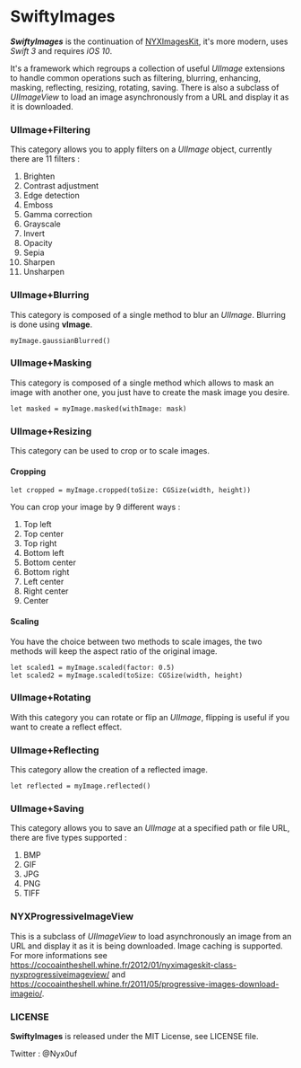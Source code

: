 # SwiftyImages

***SwiftyImages*** is the continuation of [NYXImagesKit](https://github.com/Nyx0uf/NYXImagesKit), it's more modern, uses *Swift 3* and requires *iOS 10*.

It's a framework which regroups a collection of useful *UIImage* extensions to handle common operations such as filtering, blurring, enhancing, masking, reflecting, resizing, rotating, saving. There is also a subclass of *UIImageView* to load an image asynchronously from a URL and display it as it is downloaded.


### UIImage+Filtering

This category allows you to apply filters on a *UIImage* object, currently there are 11 filters :

1. Brighten
2. Contrast adjustment
3. Edge detection
4. Emboss
5. Gamma correction
6. Grayscale
7. Invert
8. Opacity
9. Sepia
10. Sharpen
11. Unsharpen


### UIImage+Blurring

This category is composed of a single method to blur an *UIImage*. Blurring is done using **vImage**.

	myImage.gaussianBlurred()


### UIImage+Masking

This category is composed of a single method which allows to mask an image with another one, you just have to create the mask image you desire.

	let masked = myImage.masked(withImage: mask)


### UIImage+Resizing

This category can be used to crop or to scale images.


#### Cropping

	let cropped = myImage.cropped(toSize: CGSize(width, height))

You can crop your image by 9 different ways :

1. Top left
2. Top center
3. Top right
4. Bottom left
5. Bottom center
6. Bottom right
7. Left center
8. Right center
9. Center


#### Scaling

You have the choice between two methods to scale images, the two methods will keep the aspect ratio of the original image.

	let scaled1 = myImage.scaled(factor: 0.5)
	let scaled2 = myImage.scaled(toSize: CGSize(width, height)


### UIImage+Rotating

With this category you can rotate or flip an *UIImage*, flipping is useful if you want to create a reflect effect.


### UIImage+Reflecting

This category allow the creation of a reflected image.

	let reflected = myImage.reflected()


### UIImage+Saving

This category allows you to save an *UIImage* at a specified path or file URL, there are five types supported :

1. BMP
2. GIF
3. JPG
4. PNG
5. TIFF


### NYXProgressiveImageView

This is a subclass of *UIImageView* to load asynchronously an image from an URL and display it as it is being downloaded. Image caching is supported.
For more informations see <https://cocoaintheshell.whine.fr/2012/01/nyximageskit-class-nyxprogressiveimageview/> and <https://cocoaintheshell.whine.fr/2011/05/progressive-images-download-imageio/>.


### LICENSE

**SwiftyImages** is released under the MIT License, see LICENSE file.

Twitter : @Nyx0uf
